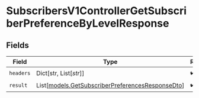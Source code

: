 # SubscribersV1ControllerGetSubscriberPreferenceByLevelResponse


## Fields

| Field                                                                                                | Type                                                                                                 | Required                                                                                             | Description                                                                                          |
| ---------------------------------------------------------------------------------------------------- | ---------------------------------------------------------------------------------------------------- | ---------------------------------------------------------------------------------------------------- | ---------------------------------------------------------------------------------------------------- |
| `headers`                                                                                            | Dict[str, List[*str*]]                                                                               | :heavy_check_mark:                                                                                   | N/A                                                                                                  |
| `result`                                                                                             | List[[models.GetSubscriberPreferencesResponseDto](../models/getsubscriberpreferencesresponsedto.md)] | :heavy_check_mark:                                                                                   | N/A                                                                                                  |